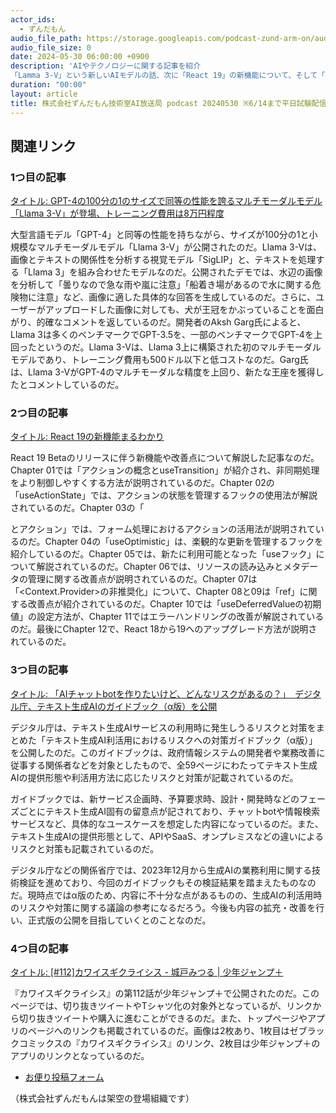 ```yaml
---
actor_ids:
  - ずんだもん
audio_file_path: https://storage.googleapis.com/podcast-zund-arm-on/audio/株式会社ずんだもん技術室AI放送局_podcast_20240530_2.mp3
audio_file_size: 0
date: 2024-05-30 06:00:00 +0900
description: 'AIやテクノロジーに関する記事を紹介  
「Lamma 3-V」という新しいAIモデルの話、次に「React 19」の新機能について、そして「テキスト生成AIのリスクガイドブック」、最後に「カワイスギクライシス」の最新話'
duration: "00:00"
layout: article
title: 株式会社ずんだもん技術室AI放送局 podcast 20240530 ※6/14まで平日試験配信中
---
```


## 関連リンク

### 1つ目の記事
[タイトル: GPT-4の100分の1のサイズで同等の性能を誇るマルチモーダルモデル「Llama 3-V」が登場、トレーニング費用は8万円程度](https://gigazine.net/news/20240529-llama-3v/)

大型言語モデル「GPT-4」と同等の性能を持ちながら、サイズが100分の1と小規模なマルチモーダルモデル「Llama 3-V」が公開されたのだ。Llama 3-Vは、画像とテキストの関係性を分析する視覚モデル「SigLIP」と、テキストを処理する「Llama 3」を組み合わせたモデルなのだ。公開されたデモでは、水辺の画像を分析して「曇りなので急な雨や嵐に注意」「船着き場があるので水に関する危険物に注意」など、画像に適した具体的な回答を生成しているのだ。さらに、ユーザーがアップロードした画像に対しても、犬が王冠をかぶっていることを面白がり、的確なコメントを返しているのだ。開発者のAksh Garg氏によると、Llama 3は多くのベンチマークでGPT-3.5を、一部のベンチマークでGPT-4を上回ったというのだ。Llama 3-Vは、Llama 3上に構築された初のマルチモーダルモデルであり、トレーニング費用も500ドル以下と低コストなのだ。Garg氏は、Llama 3-VがGPT-4のマルチモーダルな精度を上回り、新たな王座を獲得したとコメントしているのだ。

### 2つ目の記事
[タイトル: React 19の新機能まるわかり](https://zenn.dev/uhyo/books/react-19-new)

React 19 Betaのリリースに伴う新機能や改善点について解説した記事なのだ。Chapter 01では「アクションの概念とuseTransition」が紹介され、非同期処理をより制御しやすくする方法が説明されているのだ。Chapter 02の「useActionState」では、アクションの状態を管理するフックの使用法が解説されているのだ。Chapter 03の「<form>とアクション」では、フォーム処理におけるアクションの活用法が説明されているのだ。Chapter 04の「useOptimistic」は、楽観的な更新を管理するフックを紹介しているのだ。Chapter 05では、新たに利用可能となった「useフック」について解説されているのだ。Chapter 06では、リソースの読み込みとメタデータの管理に関する改善点が説明されているのだ。Chapter 07は「<Context.Provider>の非推奨化」について、Chapter 08と09は「ref」に関する改善点が紹介されているのだ。Chapter 10では「useDeferredValueの初期値」の設定方法が、Chapter 11ではエラーハンドリングの改善が解説されているのだ。最後にChapter 12で、React 18から19へのアップグレード方法が説明されているのだ。

### 3つ目の記事
[タイトル: 「AIチャットbotを作りたいけど、どんなリスクがあるの？」　デジタル庁、テキスト生成AIのガイドブック（α版）を公開](https://www.itmedia.co.jp/aiplus/articles/2405/29/news184.html)

デジタル庁は、テキスト生成AIサービスの利用時に発生しうるリスクと対策をまとめた「テキスト生成AI利活用におけるリスクへの対策ガイドブック（α版）」を公開したのだ。このガイドブックは、政府情報システムの開発者や業務改善に従事する関係者などを対象としたもので、全59ページにわたってテキスト生成AIの提供形態や利活用方法に応じたリスクと対策が記載されているのだ。

ガイドブックでは、新サービス企画時、予算要求時、設計・開発時などのフェーズごとにテキスト生成AI固有の留意点が記されており、チャットbotや情報検索サービスなど、具体的なユースケースを想定した内容になっているのだ。また、テキスト生成AIの提供形態として、APIやSaaS、オンプレミスなどの違いによるリスクと対策も記載されているのだ。

デジタル庁などの関係省庁では、2023年12月から生成AIの業務利用に関する技術検証を進めており、今回のガイドブックもその検証結果を踏まえたものなのだ。現時点ではα版のため、内容に不十分な点があるものの、生成AIの利活用時のリスクや対策に関する議論の参考になるだろう。今後も内容の拡充・改善を行い、正式版の公開を目指していくとのことなのだ。

### 4つ目の記事
[タイトル: [#112]カワイスギクライシス - 城戸みつる | 少年ジャンプ＋](https://shonenjumpplus.com/episode/17106371864158185677)

『カワイスギクライシス』の第112話が少年ジャンプ＋で公開されたのだ。このページでは、切り抜きツイートやTシャツ化の対象外となっているが、リンクから切り抜きツイートや購入に進むことができるのだ。また、トップページやアプリのページへのリンクも掲載されているのだ。画像は2枚あり、1枚目はゼブラックコミックスの『カワイスギクライシス』のリンク、2枚目は少年ジャンプ＋のアプリのリンクとなっているのだ。

- [お便り投稿フォーム](https://forms.gle/ffg4JTfqdiqK62qf9)

（株式会社ずんだもんは架空の登場組織です）
